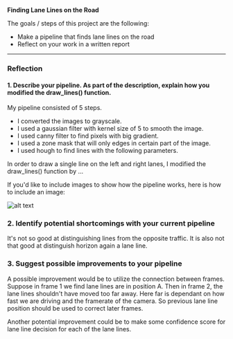 **Finding Lane Lines on the Road**

The goals / steps of this project are the following:
* Make a pipeline that finds lane lines on the road
* Reflect on your work in a written report


[//]: # (Image References)

[image1]: ./examples/grayscale.jpg "Grayscale"

---

### Reflection

#### 1. Describe your pipeline. As part of the description, explain how you modified the draw_lines() function.

My pipeline consisted of 5 steps. 
- I converted the images to grayscale.
- I used a gaussian filter with kernel size of 5 to smooth the image.
- I used canny filter to find pixels with big gradient.
- I used a zone mask that will only edges in certain part of the image.
- I used hough to find lines with the following parameters.

In order to draw a single line on the left and right lanes, I modified the draw_lines() function by ...

If you'd like to include images to show how the pipeline works, here is how to include an image: 

![alt text][image1]


### 2. Identify potential shortcomings with your current pipeline

It's not so good at distinguishing lines from the opposite traffic. It is also not that good at distinguish horizon again a lane line.

### 3. Suggest possible improvements to your pipeline

A possible improvement would be to utilize the connection between frames. Suppose in frame 1 we find lane lines are in position A. Then in frame 2, the lane lines shouldn't have moved too far away. Here far is dependant on how fast we are driving and the framerate of the camera. So previous lane line position should be used to correct later frames.

Another potential improvement could be to make some confidence score for lane line decision for each of the lane lines.
